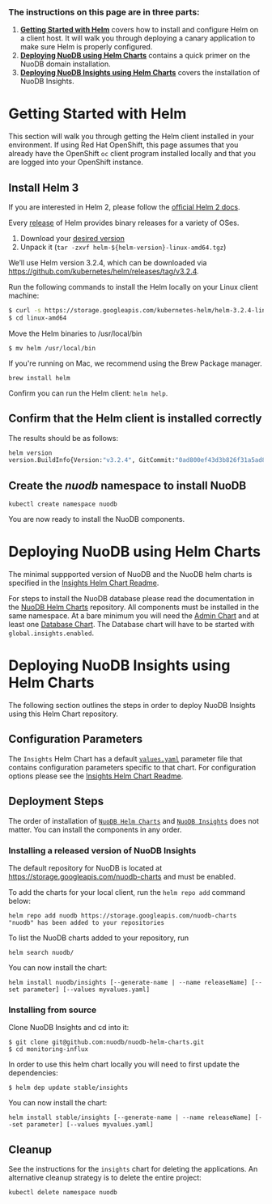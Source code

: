### The instructions on this page are in three parts:

1. **[Getting Started with Helm][4]** covers how to install and configure Helm on a client host. It will walk you through deploying a canary application to make sure Helm is properly configured.
2. **[Deploying NuoDB using Helm Charts][5]** contains a quick primer on the NuoDB domain installation.
2. **[Deploying NuoDB Insights using Helm Charts][9]** covers the installation of NuoDB Insights.


# Getting Started with Helm 

This section will walk you through getting the Helm client installed in your environment. If using Red Hat OpenShift, this page assumes that you already have the OpenShift `oc` client program installed locally and that you are logged into your OpenShift instance.

## Install Helm 3

If you are interested in Helm 2, please follow the [official Helm 2 docs][7].

Every [release][2] of Helm provides binary releases for a variety of OSes. 

1. Download your [desired version][2]
2. Unpack it (`tar -zxvf helm-${helm-version}-linux-amd64.tgz`)

We’ll use Helm version 3.2.4, which can be downloaded via <https://github.com/kubernetes/helm/releases/tag/v3.2.4>.

Run the following commands to install the Helm locally on your Linux client machine:
```bash
$ curl -s https://storage.googleapis.com/kubernetes-helm/helm-3.2.4-linux-amd64.tar.gz | tar xz
$ cd linux-amd64
```

Move the Helm binaries to /usr/local/bin
```
$ mv helm /usr/local/bin
```

If you're running on Mac, we recommend using the Brew Package manager.
```
brew install helm
```

Confirm you can run the Helm client: `helm help`.

## Confirm that the Helm client is installed correctly 

The results should be as follows:

```bash
helm version
version.BuildInfo{Version:"v3.2.4", GitCommit:"0ad800ef43d3b826f31a5ad8dfbb4fe05d143688", GitTreeState:"dirty", GoVersion:"go1.14.3"}
```

## Create the _nuodb_ namespace to install NuoDB

```
kubectl create namespace nuodb
```

You are now ready to install the NuoDB components.

# Deploying NuoDB using Helm Charts

The minimal suppported version of NuoDB and the NuoDB helm charts is specified in the [Insights Helm Chart Readme](insights/README.md).

For steps to install the NuoDB database please read the documentation in the [NuoDB Helm Charts][8] repository.
All components must be installed in the same namespace.
At a bare minimum you will need the [Admin Chart](https://github.com/nuodb/nuodb-helm-charts/stable/admin) and at least one [Database Chart](https://github.com/nuodb/nuodb-helm-charts/stable/database).
The Database chart will have to be started with `global.insights.enabled`.

# Deploying NuoDB Insights using Helm Charts

The following section outlines the steps in order to deploy NuoDB Insights using this Helm Chart repository.

## Configuration Parameters

The `Insights` Helm Chart has a default [`values.yaml`](insights/values.yaml) parameter file that contains configuration parameters specific to that chart.
For configuration options please see the [Insights Helm Chart Readme](insights/README.md).

## Deployment Steps

The order of installation of [`NuoDB Helm Charts`][8] and [`NuoDB Insights`](insights) does not matter.
You can install the components in any order.

### Installing a released version of NuoDB Insights

The default repository for NuoDB is located at https://storage.googleapis.com/nuodb-charts and must be enabled.

To add the charts for your local client, run the `helm repo add` command below:

```
helm repo add nuodb https://storage.googleapis.com/nuodb-charts
"nuodb" has been added to your repositories
```

To list the NuoDB charts added to your repository, run 
```
helm search nuodb/
```

You can now install the chart:
```
helm install nuodb/insights [--generate-name | --name releaseName] [--set parameter] [--values myvalues.yaml]
```


### Installing from source

Clone NuoDB Insights and cd into it:
```
$ git clone git@github.com:nuodb/nuodb-helm-charts.git
$ cd monitoring-influx
```

In order to use this helm chart locally you will need to first update the dependencies:
```
$ helm dep update stable/insights
```

You can now install the chart:
```
helm install stable/insights [--generate-name | --name releaseName] [--set parameter] [--values myvalues.yaml]
```

## Cleanup

See the instructions for the `insights` chart for deleting the applications.
An alternative cleanup strategy is to delete the entire project:

`kubectl delete namespace nuodb`

[1]: https://helm.sh/docs/using_helm/
[2]: https://github.com/helm/helm/releases
[4]: #getting-started-with-helm
[5]: #deploying-nuodb-using-helm-charts
[6]: https://github.com/nuodb/nuodb-helm-charts#software-release-requirements
[7]: https://v2.helm.sh/docs/using_helm/
[8]: https://github.com/nuodb/nuodb-helm-charts
[9]: #deploying-nuodb-insights-using-helm-charts